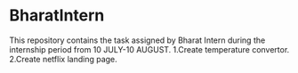 # BharatIntern
This repository contains the task assigned by Bharat Intern during the internship period from 10 JULY-10 AUGUST.
1.Create temperature convertor.
2.Create netflix landing page.
